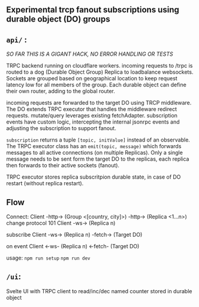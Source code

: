 ## Experimental trcp fanout subscriptions using durable object (DO) groups



## `api/` :
*SO FAR THIS IS A GIGANT HACK, NO ERROR HANDLING OR TESTS*

TRPC backend running on cloudflare workers. incoming requests to /trpc is routed to a dog (Durable Object Group) Replica to loadbalance websockets. Sockets are grouped based on geographical location to keep request latency low for all members of the group. Each durable object can define their own router, adding to the global router.

incoming requests are forwarded to the target DO using TRCP middleware. The DO extends TRPC executor that handles the middleware redirect requests. mutate/query leverages existing fetchAdapter. subscription events have custom logic, intercepting the internal jsonrpc events and adjusting the subscription to support fanout.

`subscription` returns a tuple `[topic, initValue]` instead of an observable. The TRPC executor class has an `emit(topic, message)` which forwards messages to all active connections (on multiple Replicas). Only a single message needs to be sent form the target DO to the replicas, each replica then forwards to their active sockets (fanout).

TRPC executor stores replica subscritpion durable state, in case of DO restart (without replica restart).

## Flow

Connect:
Client -http-> (Group <[country, city]>) -http-> (Replica <1...n>) change protocol 101
Client -ws-> (Replica n)

subscribe
Client -ws-> (Replica n) -fetch-> (Target DO)

on event
Client <-ws- (Replica n) <-fetch- (Target DO)

usage:
`npm run setup`
`npm run dev`


## `/ui`:
Svelte UI with TRPC client to read/inc/dec named counter stored in durable object


